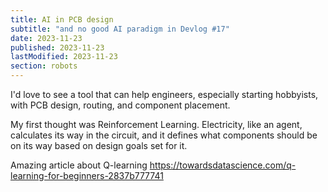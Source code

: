 ```yaml
---
title: AI in PCB design
subtitle: "and no good AI paradigm in Devlog #17"
date: 2023-11-23
published: 2023-11-23
lastModified: 2023-11-23
section: robots
---
```


I'd love to see a tool that can help engineers, especially starting hobbyists, with PCB design, routing, and component placement.

My first thought was Reinforcement Learning. Electricity, like an agent, calculates its way in the circuit, and it defines what components should be on its way based on design goals set for it.

Amazing article about Q-learning https://towardsdatascience.com/q-learning-for-beginners-2837b777741
